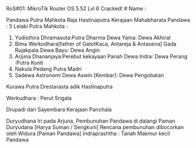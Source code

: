 RoS#01: MikroTik Router OS 5.52 Lvl 6 Cracked!
	# Name : 

Pandawa Putra Mahkota Raja Hastinaputra Kerajaan Mahabharata
Pandawa : 5 Lelaki Putra Mahkota :
1. Yudisthira	Dhramasuta:Putra Dharma	Dewa Yama: Dewa Akhirat
2. Bima		Werkodhara[father of GatotKaca, Antareja & Antasena]	Gada Rujakpala	Dewa Bayu: Dewa Angin
3. Arjuna	Dhananjaya:Perebut kekayaan	Panah Dewa Indra: Dewa Perang	:Putra Kunti
4. Nakula	Pedang	Putra Madri
5. Sadewa	Astronomi	Dewa Aswin [Kembar]: Dewa Pengobatan

Kurawa Putra Drestarasta adik Hastinaputra

Werkudhara : Perut Srigala

Drupadi dari Sayembara Kerajaan Panchala

Duryudhana Iri pada Arjuna, Pembunuhan Pandawa di dalangi Paman Duryudana [Harya Suman / Sengkuni]
Rencana pembunuhan dibocorkan oleh Widura [Paman Pandawa]
Indraprashtha : Tanah Makmur kecil Pandawa

